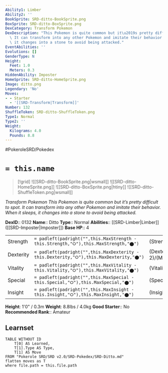 ```yaml
---
Ability1: Limber
Ability2: ''
BookSprite: SRD-ditto-BookSprite.png
BoxSprite: SRD-ditto-BoxSprite.png
DexCategory: Transform Pokemon
DexDescription: "This Pokemon is quite common but it\u2019s pretty difficult to spot.\
  \ It can transform into any other Pokemon and imitate their behavior. When it sleeps,\
  \ it changes into a stone to avoid being attacked."
EventAbilities: ''
Evolutions: []
GenderType: N
Height:
  Feet: 1.0
  Meters: 0.3
HiddenAbility: Imposter
HomeSprite: SRD-ditto-HomeSprite.png
Image: ditto.png
Legendary: 'No'
Moves:
- - Starter
  - '[[SRD-Transform|Transform]]'
Number: 132
ShuffleToken: SRD-ditto-ShuffleToken.png
Type1: Normal
Type2: ''
Weight:
  Kilograms: 4.0
  Pounds: 8.8
---
```


#PokeroleSRD/Pokedex

# `= this.name`

> [!grid]
> ![[SRD-ditto-BookSprite.png|wsmall]]
> ![[SRD-ditto-HomeSprite.png]]
> ![[SRD-ditto-BoxSprite.png|htiny]]
> ![[SRD-ditto-ShuffleToken.png|wsmall]]


*Transform Pokemon*
*This Pokemon is quite common but it’s pretty difficult to spot. It can transform into any other Pokemon and imitate their behavior. When it sleeps, it changes into a stone to avoid being attacked.*

**DexID**:: 0132
**Name**:: Ditto
**Type**:: Normal
**Abilities**:: [[SRD-Limber|Limber]] ([[SRD-Imposter|Imposter]])
**Base HP**:: 4

|           |                                                                                        |                                          |
| --------- | -------------------------------------------------------------------------------------- | ---------------------------------------- |
| Strength  | `= padleft(padright("",this.MaxStrength - this.Strength,"⭘"),this.MaxStrength,"⬤")`    | (Strength::2)/(MaxStrength::4)   |
| Dexterity | `= padleft(padright("",this.MaxDexterity - this.Dexterity,"⭘"),this.MaxDexterity,"⬤")` | (Dexterity:: 2)/(MaxDexterity::4) |
| Vitality  | `= padleft(padright("",this.MaxVitality - this.Vitality,"⭘"),this.MaxVitality,"⬤")`    | (Vitality::2)/(MaxVitality::4)   |
| Special   | `= padleft(padright("",this.MaxSpecial - this.Special,"⭘"),this.MaxSpecial,"⬤")`       | (Special::2)/(MaxSpecial::4)     |
| Insight   | `= padleft(padright("",this.MaxInsight - this.Insight,"⭘"),this.MaxInsight,"⬤")`       | (Insight::2)/(MaxInsight::4)     |

**Height**: 1'0" / 0.3m
**Weight**: 8.8lbs / 4.0kg
**Good Starter**:: No
**Recommended Rank**:: Amateur

## Learnset

```dataview
TABLE WITHOUT ID
    T[0] AS Learned,
    T[1].Type AS Type,
    T[1] AS Move
FROM "Pokerole SRD/SRD v2.0/SRD-Pokedex/SRD-Ditto.md"
flatten moves as T
where file.path = this.file.path
```
